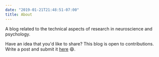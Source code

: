 ```yaml
---
date: "2019-01-21T21:48:51-07:00"
title: About
---
```


A blog related to the technical aspects of research in neuroscience and psychology.

Have an idea that you'd like to share? This blog is open to contributions. Write a post and submit it [here](https://github.com/neuropsychology/neuropsychoblog/tree/master/content) :smile:.
